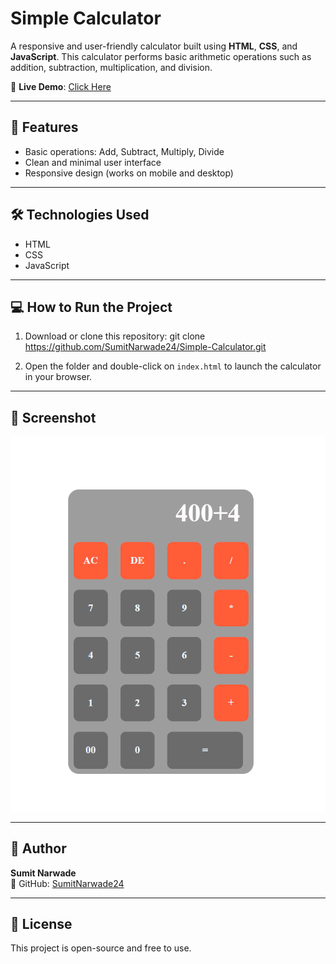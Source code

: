
# Simple Calculator

A responsive and user-friendly calculator built using **HTML**, **CSS**, and **JavaScript**. This calculator performs basic arithmetic operations such as addition, subtraction, multiplication, and division.

🔗 **Live Demo**: [Click Here](https://sumitnarwade24.github.io/Simple-Calculator/)

---

## 🚀 Features

- Basic operations: Add, Subtract, Multiply, Divide
- Clean and minimal user interface
- Responsive design (works on mobile and desktop)

---

## 🛠️ Technologies Used

- HTML
- CSS
- JavaScript

---

## 💻 How to Run the Project

1. Download or clone this repository:
 git clone https://github.com/SumitNarwade24/Simple-Calculator.git

2. Open the folder and double-click on `index.html` to launch the calculator in your browser.

---

## 📸 Screenshot

![Calculator Screenshot](Calculator-Screenshot.png)



---

## 🙌 Author

**Sumit Narwade**  
🔗 GitHub: [SumitNarwade24](https://github.com/SumitNarwade24)

---

## 📃 License

This project is open-source and free to use.


